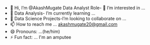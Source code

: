 - 👋 Hi, I’m @AkashMugate
Data Analyst Role- 👀 I’m interested in ...
- 🌱 Data Analysis- I’m currently learning ...
- 💞️ Data Science Projects-I’m looking to collaborate on ...
- 📫 How to reach me ... akashmugate20@gmail.com
- 😄 Pronouns: ...(he/him)
- ⚡ Fun fact: ... I'm an amputee

<!---
AkashMugate/AkashMugate is a ✨ special ✨ repository because its `README.md` (this file) appears on your GitHub profile.
You can click the Preview link to take a look at your changes.
--->
